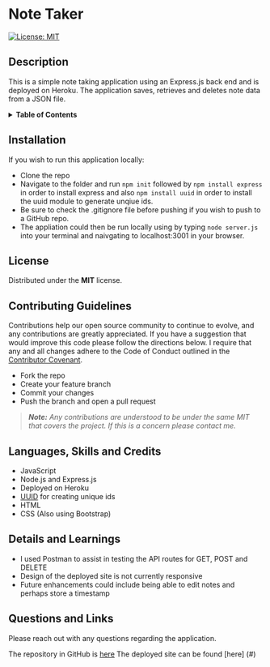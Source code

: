 # Note Taker
[![License: MIT](https://img.shields.io/badge/License-MIT-yellow.svg)](https://opensource.org/licenses/MIT)

## Description
This is a simple note taking application using an Express.js back end and is deployed on Heroku. The application saves, retrieves and deletes note data from a JSON file.

<details>
<summary><strong>Table of Contents</strong></summary>

- [Installation](#installation)
- [License](#license)
- [Contributing Guidelines](#contributing-guidelines)
- [Languages, Skills and Credits](#languages-skills-and-credits)
- [Details and Learnings](#details-and-learnings)
- [Questions and Links](#questions-and-links)
</details>

## Installation
If you wish to run this application locally:

- Clone the repo
- Navigate to the folder and run `npm init` followed by `npm install express` in order to install express and also `npm install uuid` in order to install the uuid module to generate unqiue ids.
- Be sure to check the .gitignore file before pushing if you wish to push to a GitHub repo.
- The appliation could then be run locally using by typing `node server.js` into your terminal and naivgating to localhost:3001 in your browser.

## License
Distributed under the **MIT** license.

## Contributing Guidelines
Contributions help our open source community to continue to evolve, and any contributions are greatly appreciated. If you have a suggestion that would improve this code please follow the directions below. I require that any and all changes adhere to the Code of Conduct outlined in the [Contributor Covenant](https://www.contributor-covenant.org/).

 - Fork the repo
 - Create your feature branch
 - Commit your changes
 - Push the branch and open a pull request

> _**Note:** Any contributions are understood to be under the same MIT that covers the project. If this is a concern please contact me._

## Languages, Skills and Credits
- JavaScript
- Node.js and Express.js
- Deployed on Heroku
- [UUID](https://www.npmjs.com/package/uuid) for creating unique ids
- HTML
- CSS (Also using Bootstrap)

## Details and Learnings
- I used Postman to assist in testing the API routes for GET, POST and DELETE
- Design of the deployed site is not currently responsive
- Future enhancements could include being able to edit notes and perhaps store a timestamp

## Questions and Links
Please reach out with any questions regarding the application.

The repository in GitHub is [here](https://github.com/benfok/note-taker)
The deployed site can be found [here] (#)

